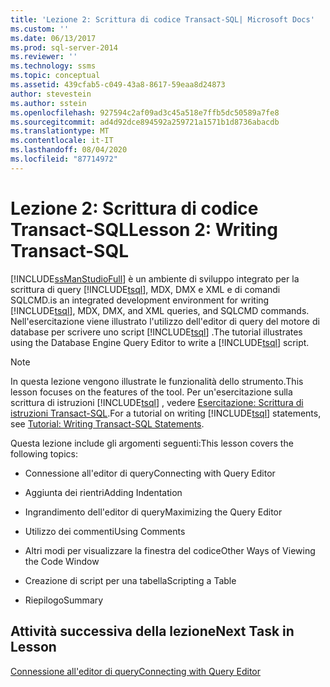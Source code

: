 ```yaml
---
title: 'Lezione 2: Scrittura di codice Transact-SQL| Microsoft Docs'
ms.custom: ''
ms.date: 06/13/2017
ms.prod: sql-server-2014
ms.reviewer: ''
ms.technology: ssms
ms.topic: conceptual
ms.assetid: 439cfab5-c049-43a8-8617-59eaa8d24873
author: stevestein
ms.author: sstein
ms.openlocfilehash: 927594c2af09ad3c45a518e7ffb5dc50589a7fe8
ms.sourcegitcommit: ad4d92dce894592a259721a1571b1d8736abacdb
ms.translationtype: MT
ms.contentlocale: it-IT
ms.lasthandoff: 08/04/2020
ms.locfileid: "87714972"
---
```

# <a name="lesson-2-writing-transact-sql"></a><span data-ttu-id="1b424-102">Lezione 2: Scrittura di codice Transact-SQL</span><span class="sxs-lookup"><span data-stu-id="1b424-102">Lesson 2: Writing Transact-SQL</span></span>
  [!INCLUDE[ssManStudioFull](../../includes/ssmanstudiofull-md.md)] <span data-ttu-id="1b424-103">è un ambiente di sviluppo integrato per la scrittura di query [!INCLUDE[tsql](../../includes/tsql-md.md)], MDX, DMX e XML e di comandi SQLCMD.</span><span class="sxs-lookup"><span data-stu-id="1b424-103">is an integrated development environment for writing [!INCLUDE[tsql](../../includes/tsql-md.md)], MDX, DMX, and XML queries, and SQLCMD commands.</span></span> <span data-ttu-id="1b424-104">Nell'esercitazione viene illustrato l'utilizzo dell'editor di query del motore di database per scrivere uno script [!INCLUDE[tsql](../../includes/tsql-md.md)] .</span><span class="sxs-lookup"><span data-stu-id="1b424-104">The tutorial illustrates using the Database Engine Query Editor to write a [!INCLUDE[tsql](../../includes/tsql-md.md)] script.</span></span>  
  
> [!NOTE]  
>  <span data-ttu-id="1b424-105">In questa lezione vengono illustrate le funzionalità dello strumento.</span><span class="sxs-lookup"><span data-stu-id="1b424-105">This lesson focuses on the features of the tool.</span></span> <span data-ttu-id="1b424-106">Per un'esercitazione sulla scrittura di istruzioni [!INCLUDE[tsql](../../includes/tsql-md.md)] , vedere [Esercitazione: Scrittura di istruzioni Transact-SQL](../../t-sql/tutorial-writing-transact-sql-statements.md).</span><span class="sxs-lookup"><span data-stu-id="1b424-106">For a tutorial on writing [!INCLUDE[tsql](../../includes/tsql-md.md)] statements, see [Tutorial: Writing Transact-SQL Statements](../../t-sql/tutorial-writing-transact-sql-statements.md).</span></span>  
  
 <span data-ttu-id="1b424-107">Questa lezione include gli argomenti seguenti:</span><span class="sxs-lookup"><span data-stu-id="1b424-107">This lesson covers the following topics:</span></span>  
  
-   <span data-ttu-id="1b424-108">Connessione all'editor di query</span><span class="sxs-lookup"><span data-stu-id="1b424-108">Connecting with Query Editor</span></span>  
  
-   <span data-ttu-id="1b424-109">Aggiunta dei rientri</span><span class="sxs-lookup"><span data-stu-id="1b424-109">Adding Indentation</span></span>  
  
-   <span data-ttu-id="1b424-110">Ingrandimento dell'editor di query</span><span class="sxs-lookup"><span data-stu-id="1b424-110">Maximizing the Query Editor</span></span>  
  
-   <span data-ttu-id="1b424-111">Utilizzo dei commenti</span><span class="sxs-lookup"><span data-stu-id="1b424-111">Using Comments</span></span>  
  
-   <span data-ttu-id="1b424-112">Altri modi per visualizzare la finestra del codice</span><span class="sxs-lookup"><span data-stu-id="1b424-112">Other Ways of Viewing the Code Window</span></span>  
  
-   <span data-ttu-id="1b424-113">Creazione di script per una tabella</span><span class="sxs-lookup"><span data-stu-id="1b424-113">Scripting a Table</span></span>  
  
-   <span data-ttu-id="1b424-114">Riepilogo</span><span class="sxs-lookup"><span data-stu-id="1b424-114">Summary</span></span>  
  
## <a name="next-task-in-lesson"></a><span data-ttu-id="1b424-115">Attività successiva della lezione</span><span class="sxs-lookup"><span data-stu-id="1b424-115">Next Task in Lesson</span></span>  
 [<span data-ttu-id="1b424-116">Connessione all'editor di query</span><span class="sxs-lookup"><span data-stu-id="1b424-116">Connecting with Query Editor</span></span>](lesson-2-1-connecting-with-query-editor.md)  
  
  
